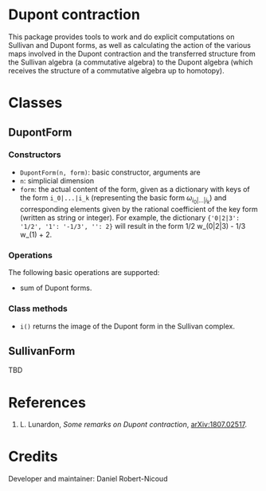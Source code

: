 # Dupont contraction

This package provides tools to work and do explicit computations on Sullivan and Dupont forms, as well as calculating the action of the various maps involved in the Dupont contraction and the transferred structure from the Sullivan algebra (a commutative algebra) to the Dupont algebra (which receives the structure of a commutative algebra up to homotopy).

# Classes

## DupontForm

### Constructors

* `DupontForm(n, form)`: basic constructor, arguments are
 * `n`: simplicial dimension
 * `form`: the actual content of the form, given as a dictionary with keys of the form `i_0|...|i_k` (representing the basic form $\omega_{i_0|...|i_k}$) and corresponding elements given by the rational coefficient of the key form (written as string or integer). For example, the dictionary `{'0|2|3': '1/2', '1': '-1/3', '': 2}` will result in the form 1/2 w_(0|2|3) - 1/3 w_(1) + 2.

### Operations

The following basic operations are supported:
* sum of Dupont forms.

### Class methods

* `i()` returns the image of the Dupont form in the Sullivan complex.

## SullivanForm

TBD

# References

 1. L. Lunardon, <i>Some remarks on Dupont contraction</i>, [arXiv:1807.02517](https://arxiv.org/pdf/1807.02517.pdf).

# Credits

Developer and maintainer: Daniel Robert-Nicoud
